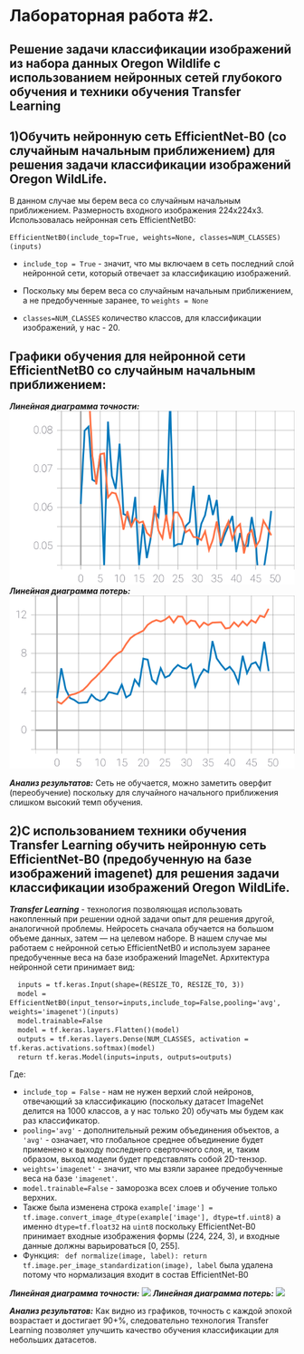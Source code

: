 Лабораторная работа #2.
====
Решение задачи классификации изображений из набора данных Oregon Wildlife с использованием нейронных сетей глубокого обучения и техники обучения Transfer Learning
----
1)Обучить нейронную сеть EfficientNet-B0 (со случайным начальным приближением) для решения задачи классификации изображений Oregon WildLife.
----
В данном случае мы берем веса со случайным начальным приближением. Размерность входного изображения 224х224х3. Использовалась нейронная сеть EfficientNetB0:
```
EfficientNetB0(include_top=True, weights=None, classes=NUM_CLASSES)(inputs)
```
* `include_top = True` - значит, что мы включаем в сеть последний слой нейронной сети, который отвечает за классификацию изображений.  

* Поскольку мы берем веса со случайным начальным приближением, а не предобученные заранее, то `weights = None`

* `classes=NUM_CLASSES` количество классов, для классификации изображений, у нас - 20.

Графики обучения для нейронной сети EfficientNetB0 со случайным начальным приближением:
----

***Линейная диаграмма точности:***
<img src="./epoch_categorical_accuracy1.svg">
***Линейная диаграмма потерь:*** 
 <img src="./epoch_loss1.svg">  
 
 ***Анализ результатов:*** 
 Сеть не обучается, можно заметить оверфит (переобучение) поскольку для случайного начального приближения слишком высокий темп обучения.
 
 2)С использованием техники обучения Transfer Learning обучить нейронную сеть EfficientNet-B0 (предобученную на базе изображений imagenet) для решения задачи классификации изображений Oregon WildLife.
---- 
***Transfer Learning*** - технология позволяющая использовать накопленный при решении одной задачи опыт для решения другой, аналогичной проблемы. Нейросеть сначала обучается на большом объеме данных, затем — на целевом наборе.
В нашем случае мы работаем с нейронной сетью EfficientNetB0 и используем заранее предобученные веса на базе изображений ImageNet. Архитектура нейронной сети принимает вид:
```
  inputs = tf.keras.Input(shape=(RESIZE_TO, RESIZE_TO, 3))
  model = EfficientNetB0(input_tensor=inputs,include_top=False,pooling='avg', weights='imagenet')(inputs)
  model.trainable=False
  model = tf.keras.layers.Flatten()(model)
  outputs = tf.keras.layers.Dense(NUM_CLASSES, activation = tf.keras.activations.softmax)(model)
  return tf.keras.Model(inputs=inputs, outputs=outputs)
```
Где:  
* `include_top = False` -  нам не нужен верхий слой нейронов, отвечающий за классификацию (поскольку датасет ImageNet делится на 1000 классов, а у нас только 20) обучать мы будем как раз классификатор.
* `pooling='avg'` - дополнительный режим объединения объектов, а `'avg'` - означает, что глобальное среднее объединение будет применено к выходу последнего сверточного слоя, и, таким образом, выход модели будет представлять собой 2D-тензор.
* `weights='imagenet'` - значит, что мы взяли заранее предобученные веса на базе `'imagenet'`.
* `model.trainable=False` - заморозка всех слоев и обучение только верхних.
*  Также была изменена строка
 ```example['image'] = tf.image.convert_image_dtype(example['image'], dtype=tf.uint8)```
 а именно `dtype=tf.float32` на `uint8` поскольку EfficientNet-B0 принимает входные изображения формы (224, 224, 3), и входные данные должны варьироваться [0, 255]. 
* Функция: ``` def normalize(image, label): return tf.image.per_image_standardization(image), label``` была удалена потому что нормализация входит в состав EfficientNet-B0 

***Линейная диаграмма точности:***
<img src="./epoch_categorical_accuracy2.svg">
***Линейная диаграмма потерь:*** 
 <img src="./epoch_loss2.svg">  
 
 ***Анализ результатов:*** 
Как видно из графиков, точность с каждой эпохой возрастает и достигает 90+%, следовательно технология Transfer Learning позволяет улучшить качество обучения классификации для небольших датасетов.



 
